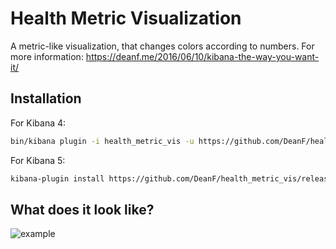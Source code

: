 # Health Metric Visualization
A metric-like visualization, that changes colors according to numbers. For more information: https://deanf.me/2016/06/10/kibana-the-way-you-want-it/

## Installation
For Kibana 4:
```bash
bin/kibana plugin -i health_metric_vis -u https://github.com/DeanF/health_metric_vis/releases/download/v0.3.1/health_metric_vis-0.3.1.zip
```
For Kibana 5:
```bash
kibana-plugin install https://github.com/DeanF/health_metric_vis/releases/download/v0.3.5/health_metric_vis-${KIBANA_VERSION}.zip
```


## What does it look like?
![example](https://cloud.githubusercontent.com/assets/1996272/15908144/d7a5d894-2dc8-11e6-90bc-4d7d0bb50c6d.gif)
